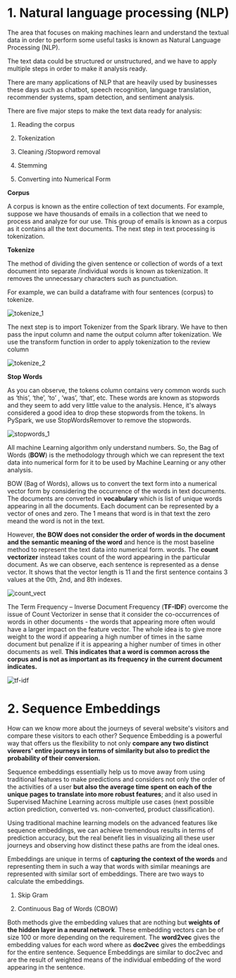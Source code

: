 # 1. Natural language processing (NLP)

The area that focuses on making machines learn and understand the textual data
in order to perform some useful tasks is known as Natural Language
Processing (NLP). 

The text data could be structured or unstructured, and
we have to apply multiple steps in order to make it analysis ready. 

There are many applications of NLP that are heavily used by businesses these days such as
chatbot, speech recognition, language translation, recommender systems,
spam detection, and sentiment analysis.

There are five major steps to make the text data ready for analysis:

1. Reading the corpus

2. Tokenization

3. Cleaning /Stopword removal

4. Stemming

5. Converting into Numerical Form

**Corpus**

A corpus is known as the entire collection of text documents. For example,
suppose we have thousands of emails in a collection that we need to
process and analyze for our use. This group of emails is known as a corpus
as it contains all the text documents. The next step in text processing is
tokenization.

**Tokenize**

The method of dividing the given sentence or collection of words of a text
document into separate /individual words is known as tokenization. It
removes the unnecessary characters such as punctuation.

For example, we can build a dataframe with four sentences (corpus) to tokenize.

![tokenize_1](https://user-images.githubusercontent.com/37953610/59874993-8e677380-9397-11e9-8014-984836516ab0.JPG)


The next
step is to import Tokenizer from the Spark library. We have to then pass the
input column and name the output column after tokenization. We use the
transform function in order to apply tokenization to the review column

![tokenize_2](https://user-images.githubusercontent.com/37953610/59875049-afc85f80-9397-11e9-9cb0-d136cc9812da.JPG)


**Stop Words**

As you can observe, the tokens column contains very common words such as
‘this’, ‘the’, ‘to’ , ‘was’, ‘that’, etc. These words are known as stopwords and they
seem to add very little value to the analysis. Hence, it's always considered a good idea to drop these stopwords from the
tokens. In PySpark, we use StopWordsRemover to remove the stopwords.

![stopwords_1](https://user-images.githubusercontent.com/37953610/59875142-e2725800-9397-11e9-81d9-6757bef4e711.JPG)



All machine Learning algorithm only understand numbers. So, the Bag of Words (**BOW**) is the methodology through which we can represent the text data into numerical form for it to be used by Machine Learning or any other analysis.

BOW (Bag of Words), allows us to convert the text form into a numerical vector form by considering the occurrence of the words in text documents. The documents are converted in **vocabulary** which is list of unique words appearing in all the documents. Each document can be represented by a vector of ones and zero. The 1 means that word is in that text the zero meand the word is not in the text. 

However, **the BOW does not consider the order of words in the document and the semantic meaning of the word** and hence is the most baseline method to represent the text data into numerical form. words. The **count vectorizer** instead takes count of the word appearing in the particular document. As we can observe, each sentence is represented as a dense vector. It shows that the vector length is 11 and the first sentence contains 3 values at the 0th, 2nd, and 8th indexes.

![count_vect](https://user-images.githubusercontent.com/37953610/59883323-8d8d0c80-93ac-11e9-9cb7-e932bf7b5c10.JPG)

The Term Frequency – Inverse Document Frequency (**TF-IDF**) overcome the issue of Count Vectorizer in sense that it 
consider the co-occurrences of words in other documents - the words that appearing more often would have a larger impact on the feature vector. The whole idea is to give more weight to the word if appearing a high number of times in the same document but penalize if it is appearing a higher number of times in other documents as well. **This indicates that a word is common across the corpus and is not as important as its frequency in the current document indicates.**

![tf-idf](https://user-images.githubusercontent.com/37953610/59883941-98e13780-93ae-11e9-81cc-8b782a7388d2.JPG)


# 2. Sequence Embeddings


How can we know more about the journeys of several website's visitors and compare these visitors to each other?
Sequence Embedding is a powerful way that offers us the flexibility to not only **compare any two
distinct viewers' entire journeys in terms of similarity but also to predict
the probability of their conversion.** 

Sequence embeddings essentially help us to move away from using traditional features to make predictions and
considers not only the order of the activities of a user **but also the average time spent on each of the unique pages to translate into more robust features**; and it also used in Supervised Machine Learning across multiple use cases (next possible action prediction, converted vs. non-converted, product classification).

Using traditional machine learning models on the advanced features like sequence embeddings, we can achieve tremendous
results in terms of prediction accuracy, but the real benefit lies in visualizing all these user journeys and observing how distinct these paths are from the ideal ones.

Embeddings are unique in terms of **capturing the context of the words** and representing them in such a way that words with similar meanings are represented with similar sort of embeddings. There are two ways to calculate the embeddings.

1. Skip Gram

2. Continuous Bag of Words (CBOW)

Both methods give the embedding values that are nothing but **weights of the hidden layer in a neural network**. These embedding vectors can be of size 100 or more depending on the requirement. The **word2vec** gives the embedding values for each word where as **doc2vec** gives the embeddings for the entire sentence. Sequence Embeddings are similar to doc2vec and are the result of weighted means of the individual embedding of the word appearing in the sentence.




























